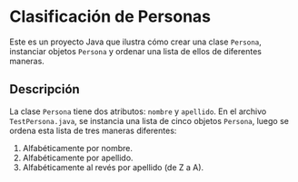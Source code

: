 # Clasificación de Personas

Este es un proyecto Java que ilustra cómo crear una clase `Persona`, instanciar objetos `Persona` y ordenar una lista de ellos de diferentes maneras.

## Descripción

La clase `Persona` tiene dos atributos: `nombre` y `apellido`. En el archivo `TestPersona.java`, se instancia una lista de cinco objetos `Persona`, luego se ordena esta lista de tres maneras diferentes:

1. Alfabéticamente por nombre.
2. Alfabéticamente por apellido.
3. Alfabéticamente al revés por apellido (de Z a A).
